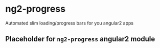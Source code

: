 # ng2-progress
Automated slim loading/progress bars for you angular2 apps

## Placeholder for `ng2-progress` angular2 module
